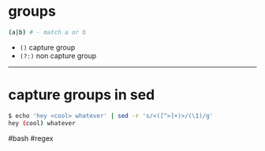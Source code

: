 # groups

```bash
(a|b) # - match a or b
```

* `()` capture group
* `(?:)` non capture group

---
# capture groups in sed

```bash
$ echo 'hey <cool> whatever' | sed -r 's/<([^>]+)>/(\1)/g'
hey (cool) whatever
```


#bash #regex 